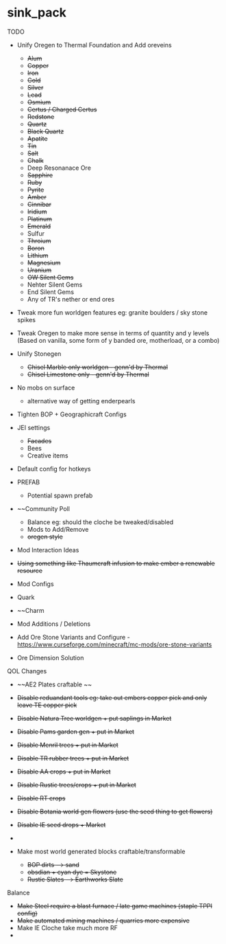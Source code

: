# sink_pack

TODO

  * Unify Oregen to Thermal Foundation and Add oreveins
    * ~~Alum~~
    * ~~Copper~~
    * ~~Iron~~
    * ~~Gold~~
    * ~~Silver~~
    * ~~Lead~~
    * ~~Osmium~~
    * ~~Certus / Charged Certus~~
    * ~~Redstone~~
    * ~~Quartz~~
    * ~~Black Quartz~~
    * ~~Apatite~~
    * ~~Tin~~
    * ~~Salt~~
    * ~~Chalk~~
    * Deep Resonanace Ore
    * ~~Sapphire~~
    * ~~Ruby~~
    * ~~Pyrite~~
    * ~~Amber~~
    * ~~Cinnibar~~
    * ~~Iridium~~
    * ~~Platinum~~
    * ~~Emerald~~
    * Sulfur
    * ~~Throium~~
    * ~~Boron~~
    * ~~Lithium~~
    * ~~Magnesium~~
    * ~~Uranium~~
    * ~~OW Silent Gems~~
    * Nehter Silent Gems
    * End Silent Gems
    * Any of TR's nether or end ores
   
  
  * Tweak more fun worldgen features eg: granite boulders / sky stone spikes
  
  * Tweak Oregen to make more sense in terms of quantity and y levels (Based on vanilla, some form of y banded ore, motherload, or a combo)
    
  * Unify Stonegen
    * ~~Chisel Marble only worldgen - genn'd by Thermal~~
    * ~~Chisel Limestone only - genn'd by Thermal~~

  * No mobs on surface
    * alternative way of getting enderpearls
    
  * Tighten BOP + Geographicraft Configs
    
  * JEI settings
    * ~~Facades~~
    * Bees
    * Creative items
  
  * Default config for hotkeys
  
  * PREFAB
    * Potential spawn prefab

  * ~~Community Poll 
    * Balance eg: should the cloche be tweaked/disabled
    * Mods to Add/Remove
    * ~~oregen style~~
  
  * Mod Interaction Ideas
   * ~~Using something like Thaumcraft infusion to make ember a renewable resource~~
 
  
  * Mod Configs
   * Quark
   * ~~Charm
  
  
  * Mod Additions / Deletions
   * Add Ore Stone Variants and Configure - https://www.curseforge.com/minecraft/mc-mods/ore-stone-variants
  
  * Ore Dimension Solution
  
  QOL Changes
  * ~~AE2 Plates craftable ~~
  * ~~Disable reduandant tools eg: take out embers copper pick and only leave TE copper pick~~
  * ~~Disable Natura Tree worldgen + put saplings in Market~~
  * ~~Disable Pams garden gen + put in Market~~
  * ~~Disable Menril trees + put in Market~~
  * ~~Disable TR rubber trees + put in Market~~
  * ~~Disable AA crops + put in Market~~
  * ~~Disable Rustic trees/crops + put in Market~~
  * ~~Disable RT crops~~
  * ~~Disable Botania world gen flowers (use the seed thing to get flowers)~~
  * ~~Disable IE seed drops + Market~~
  * 
  
  
  * Make most world generated blocks craftable/transformable
    * ~~BOP dirts --> sand~~
    * ~~obsdian + cyan dye = Skystone~~
    * ~~Rustic Slates --> Earthworks Slate~~



 Balance 
 * ~~Make Steel require a blast furnace / late game machines (staple TPPI config)~~
 * ~~Make automated mining machines / quarries more expensive~~
 * Make IE Cloche take much more RF
 * 
